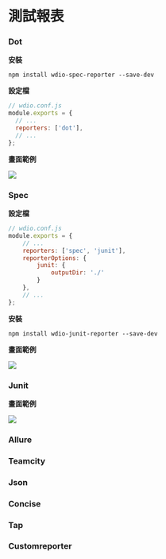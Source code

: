 # 測試報表

### Dot

**安裝**

```
npm install wdio-spec-reporter --save-dev
```

**設定檔**

```js
// wdio.conf.js
module.exports = {
  // ...
  reporters: ['dot'],
  // ...
};
```

**畫面範例**

![](http://webdriver.io/images/dot.png)


### Spec

**設定檔**

```js
// wdio.conf.js
module.exports = {
    // ...
    reporters: ['spec', 'junit'],
    reporterOptions: {
        junit: {
            outputDir: './'
        }
    },
    // ...
};
```

**安裝**

```
npm install wdio-junit-reporter --save-dev
```

**畫面範例**

![](http://webdriver.io/images/spec.png)

### Junit

**畫面範例**

![](http://webdriver.io/images/jenkins-final.png)

<!--
http://webdriver.io/guide/testrunner/jenkins.html
-->

### Allure

### Teamcity

### Json

### Concise

### Tap

### Customreporter